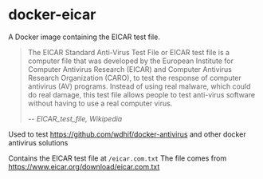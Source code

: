 # docker-eicar
A Docker image containing the EICAR test file.

> The EICAR Standard Anti-Virus Test File or EICAR test file is a computer file that was developed by the European Institute for Computer Antivirus Research (EICAR) and Computer Antivirus Research Organization (CARO), to test the response of computer antivirus (AV) programs. Instead of using real malware, which could do real damage, this test file allows people to test anti-virus software without having to use a real computer virus.
>
> -- <cite>EICAR_test_file, Wikipedia</cite>

Used to test https://github.com/wdhif/docker-antivirus and other docker antivirus solutions

Contains the EICAR test file at `/eicar.com.txt`
The file comes from https://www.eicar.org/download/eicar.com.txt

